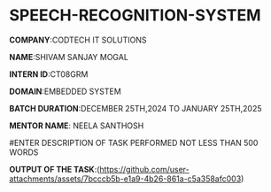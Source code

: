 # SPEECH-RECOGNITION-SYSTEM

**COMPANY**:CODTECH IT SOLUTIONS

**NAME**:SHIVAM SANJAY MOGAL

**INTERN ID**:CT08GRM

**DOMAIN**:EMBEDDED SYSTEM

**BATCH DURATION**:DECEMBER 25TH,2024 TO JANUARY 25TH,2025

**MENTOR NAME**: NEELA SANTHOSH

#ENTER DESCRIPTION OF TASK PERFORMED NOT LESS THAN 500 WORDS 

**OUTPUT OF THE TASK**:(https://github.com/user-attachments/assets/7bcccb5b-e1a9-4b26-861a-c5a358afc003)
